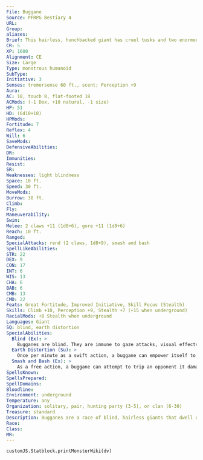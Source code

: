 ```yaml
---
File: Buggane
Source: PFRPG Bestiary 4
URL: 
Group: 
aliases: 
Brief: This hairless, hunchbacked giant has cruel tusks and two enormous, blunt-clawed fists that look strong enough to shatter stone.
CR: 5
XP: 1600
Alignment: CE
Size: Large
Type: monstrous humanoid
SubType: 
Initiative: 3
Senses: tremorsense 60 ft., scent; Perception +9
Aura: 
AC: 18, touch 8, flat-footed 18
ACMods: (-1 Dex, +10 natural, -1 size)
HP: 51
HD: (6d10+18)
HPMods: 
Fortitude: 7
Reflex: 4
Will: 6
SaveMods: 
DefensiveAbilities: 
DR: 
Immunities: 
Resist: 
SR: 
Weaknesses: light blindness
Space: 10 ft.
Speed: 30 ft.
MoveMods: 
Burrow: 30 ft.
Climb: 
Fly: 
Maneuverability: 
Swim: 
Melee: 2 claws +11 (1d8+6), gore +11 (1d8+6)
Reach: 10 ft.
Ranged: 
SpecialAttacks: rend (2 claws, 1d8+9), smash and bash
SpellLikeAbilities: 
STR: 22
DEX: 9
CON: 17
INT: 6
WIS: 13
CHA: 6
BAB: 6
CMB: 13
CMD: 22
Feats: Great Fortitude, Improved Initiative, Skill Focus (Stealth)
Skills: Climb +10, Perception +9, Stealth +7 (+15 when underground)
RacialMods: +8 Stealth when underground
Languages: Giant
SQ: blind, earth distortion
SpecialAbilities:
  Blind (Ex): >
    Bugganes are blind. They are immune to gaze attacks, visual effects, illusions, and other attack forms that rely on sight.
  Earth Distortion (Su): >
    Once per minute as a swift action, a buggane can empower itself to completely ignore the physicality of stone and metal, enabling it to pass through stone and metal barriers as easily as air. Until the beginning of the buggane's next turn, the buggane has earth glide and takes no damage from stone or metal weapons, or from the natural attacks of creatures of the earth subtype or stone or metal constructs. Additionally, a buggane's melee attacks ignore any AC bonus (including enhancement bonuses) from metal or stone armor and shields. While using earth distortion, the buggane cannot damage stone or metal constructs or creatures of the earth subtype with its natural attacks.
  Smash and Bash (Ex): >
    As a free action, a buggane can attempt to trip an opponent it damages with its rend attack without provoking an attack of opportunity. If the trip attempt fails, the buggane cannot be tripped in return. If the trip attempt is successful, the target must succeed at a DC 19 Fortitude save or be stunned for 1 round. The save DC is Strength-based.
SpellsKnown: 
SpellsPrepared: 
SpellDomains: 
Bloodline: 
Environment: underground
Temperature: any
Organization: solitary, pair, hunting party (3-5), or clan (6-30)
Treasure: standard
Description: Bugganes are a race of blind, hairless giants that dwell deep underground. Distantly related to ogres, bugganes share their surface-dwelling cousins' appetite for the flesh of sentient beings, and are coldly efficient killers who tenaciously stalk their prey in absolute silence. Bugganes pursue and slay those who trespass into their well-marked territories, carrying their victims back to their lairs where they are unceremoniously consumed by the entire clan. Dull-witted and savage, bugganes disdain the use of even the most primitive weapons and tools. They rely on their tusks and claws, all of which are capable of shredding flesh, bone, and solid rock with equal ease. Their useless, mole-like eyes react painfully to bright light. A typical buggane stands between 8 and 9 feet tall and weighs 900 pounds.
Race: 
Class: 
MR: 
---
```

```dataviewjs
customJS.Statblock.printMonsterWiki(dv)
```
